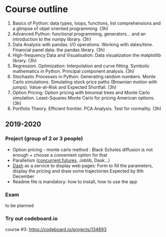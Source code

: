 # Course outline

1. Basics of Python: data types, loops, functions, list comprehensions and a glimpse of objet oriented programming. (3h)
2. Advanced Python: functional programming, generators... and an introduction to the numpy library. (3h)
3. Data Analysis with pandas: I/O operations. Working with dates/time. Financial panel data: the pandas library.  (3h)
4. High-frequency Data and Visualisation: Data visualization the matplotlib library. (3h) 
5. Regression. Optimization: Interpolation and curve fitting. Symbolic mathematics in Python. Principal component analysis. (3h)
6. Stochastic Processes in Python: Generating random numbers. Monte Carlo simulations. Simulating stock price paths (Brownian motion with jumps). Value-at-Risk and Expected Shortfall. (3h)
7. Option Pricing: Option pricing with binomial trees and Monte Carlo simulation. Least-Squares Monte Carlo for pricing American options. (3h)
8. Portfolio Theory. Efficient frontier. PCA Analysis. Test for normality. (3h)



## 2019-2020

### Project (group of 2 or 3 people)
* Option pricing - monte carlo method : Black Scholes diffusion is not enough + choose a convenient option for that
* Parallelism ([concurrent.futures](https://docs.python.org/3/library/concurrent.futures.html), Joblib, Dask...)
* [Dash](https://dash.plot.ly/) as a service to display web pages: Form to fill the parameters, display the pricing and draw some trajectories
Expected by 6th December
* Readme file is mandatory: how to install, how to use the app

### Exam
to be planned

### Try out codeboard.io
course #3: https://codeboard.io/projects/134893
